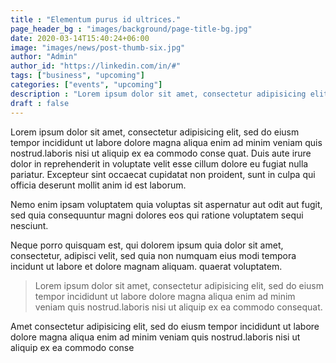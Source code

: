 ```yaml
---
title : "Elementum purus id ultrices."
page_header_bg : "images/background/page-title-bg.jpg"
date: 2020-03-14T15:40:24+06:00
image: "images/news/post-thumb-six.jpg"
author: "Admin"
author_id: "https://linkedin.com/in/#"
tags: ["business", "upcoming"]
categories: ["events", "upcoming"]
description : "Lorem ipsum dolor sit amet, consectetur adipisicing elit. Maiores, velit."
draft : false
---
```


Lorem ipsum dolor sit amet, consectetur adipisicing elit, sed do eiusm tempor incididunt ut labore dolore magna aliqua enim ad minim veniam quis nostrud.laboris nisi ut aliquip ex ea commodo conse
quat. Duis aute irure dolor in reprehenderit in voluptate velit esse cillum dolore eu fugiat nulla pariatur. Excepteur sint occaecat cupidatat non proident, sunt in culpa qui officia deserunt mollit anim id est laborum.


Nemo enim ipsam voluptatem quia voluptas sit aspernatur aut odit aut fugit, sed quia consequuntur magni dolores eos qui ratione voluptatem sequi nesciunt. 


Neque porro quisquam est, qui dolorem ipsum quia dolor sit amet, consectetur, adipisci velit, sed quia non numquam eius modi tempora incidunt ut labore et dolore magnam aliquam.
quaerat voluptatem.


>Lorem ipsum dolor sit amet, consectetur adipisicing elit, sed do eiusm tempor incididunt ut labore dolore magna aliqua enim ad minim veniam quis nostrud.laboris nisi ut aliquip ex ea commodo consequat.

Amet consectetur adipisicing elit, sed do eiusm tempor incididunt ut labore dolore magna aliqua enim ad minim veniam quis nostrud.laboris nisi ut aliquip ex ea commodo conse